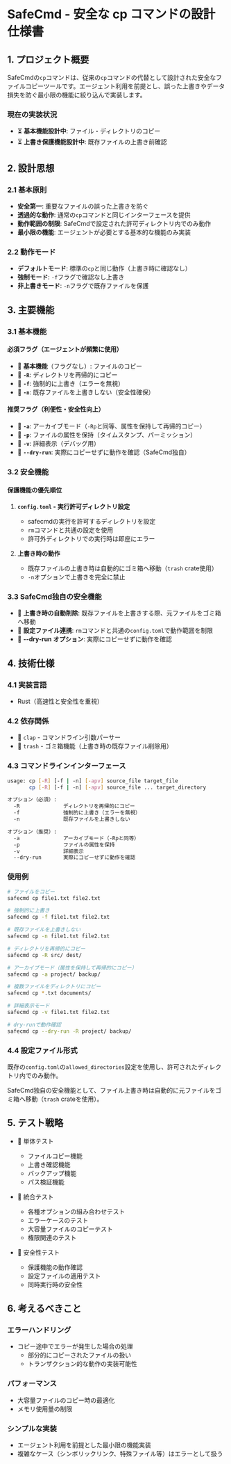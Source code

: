 # SafeCmd - 安全な cp コマンドの設計仕様書

## 1. プロジェクト概要

SafeCmdの`cp`コマンドは、従来の`cp`コマンドの代替として設計された安全なファイルコピーツールです。エージェント利用を前提とし、誤った上書きやデータ損失を防ぐ最小限の機能に絞り込んで実装します。

### 現在の実装状況

- ⏳ **基本機能設計中**: ファイル・ディレクトリのコピー
- ⏳ **上書き保護機能設計中**: 既存ファイルの上書き前確認

## 2. 設計思想

### 2.1 基本原則

- **安全第一**: 重要なファイルの誤った上書きを防ぐ
- **透過的な動作**: 通常の`cp`コマンドと同じインターフェースを提供
- **動作範囲の制限**: SafeCmdで設定された許可ディレクトリ内でのみ動作
- **最小限の機能**: エージェントが必要とする基本的な機能のみ実装

### 2.2 動作モード

- **デフォルトモード**: 標準の`cp`と同じ動作（上書き時に確認なし）
- **強制モード**: `-f`フラグで確認なし上書き
- **非上書きモード**: `-n`フラグで既存ファイルを保護

## 3. 主要機能

### 3.1 基本機能

#### 必須フラグ（エージェントが頻繁に使用）

- 🔲 **基本機能**（フラグなし）: ファイルのコピー
- 🔲 **`-R`**: ディレクトリを再帰的にコピー
- 🔲 **`-f`**: 強制的に上書き（エラーを無視）
- 🔲 **`-n`**: 既存ファイルを上書きしない（安全性確保）

#### 推奨フラグ（利便性・安全性向上）

- 🔲 **`-a`**: アーカイブモード（`-Rp`と同等、属性を保持して再帰的コピー）
- 🔲 **`-p`**: ファイルの属性を保持（タイムスタンプ、パーミッション）
- 🔲 **`-v`**: 詳細表示（デバッグ用）
- 🔲 **`--dry-run`**: 実際にコピーせずに動作を確認（SafeCmd独自）

### 3.2 安全機能

#### 保護機能の優先順位

1. **`config.toml` - 実行許可ディレクトリ設定**
   - safecmdの実行を許可するディレクトリを設定
   - `rm`コマンドと共通の設定を使用
   - 許可外ディレクトリでの実行時は即座にエラー

2. **上書き時の動作**
   - 既存ファイルの上書き時は自動的にゴミ箱へ移動（`trash` crate使用）
   - `-n`オプションで上書きを完全に禁止

### 3.3 SafeCmd独自の安全機能

- 🔲 **上書き時の自動削除**: 既存ファイルを上書きする際、元ファイルをゴミ箱へ移動
- 🔲 **設定ファイル連携**: `rm`コマンドと共通の`config.toml`で動作範囲を制限
- 🔲 **--dry-run オプション**: 実際にコピーせずに動作を確認

## 4. 技術仕様

### 4.1 実装言語

- Rust（高速性と安全性を重視）

### 4.2 依存関係

- 🔲 `clap` - コマンドライン引数パーサー
- 🔲 `trash` - ゴミ箱機能（上書き時の既存ファイル削除用）

### 4.3 コマンドラインインターフェース

```bash
usage: cp [-R] [-f | -n] [-apv] source_file target_file
       cp [-R] [-f | -n] [-apv] source_file ... target_directory

オプション（必須）:
  -R              ディレクトリを再帰的にコピー
  -f              強制的に上書き（エラーを無視）
  -n              既存ファイルを上書きしない

オプション（推奨）:
  -a              アーカイブモード（-Rpと同等）
  -p              ファイルの属性を保持
  -v              詳細表示
  --dry-run       実際にコピーせずに動作を確認
```

### 使用例

```bash
# ファイルをコピー
safecmd cp file1.txt file2.txt

# 強制的に上書き
safecmd cp -f file1.txt file2.txt

# 既存ファイルを上書きしない
safecmd cp -n file1.txt file2.txt

# ディレクトリを再帰的にコピー
safecmd cp -R src/ dest/

# アーカイブモード（属性を保持して再帰的にコピー）
safecmd cp -a project/ backup/

# 複数ファイルをディレクトリにコピー
safecmd cp *.txt documents/

# 詳細表示モード
safecmd cp -v file1.txt file2.txt

# dry-runで動作確認
safecmd cp --dry-run -R project/ backup/
```

### 4.4 設定ファイル形式

既存の`config.toml`の`allowed_directories`設定を使用し、許可されたディレクトリ内でのみ動作。

SafeCmd独自の安全機能として、ファイル上書き時は自動的に元ファイルをゴミ箱へ移動（`trash` crateを使用）。

## 5. テスト戦略

- 🔲 単体テスト
  - ファイルコピー機能
  - 上書き確認機能
  - バックアップ機能
  - パス検証機能

- 🔲 統合テスト
  - 各種オプションの組み合わせテスト
  - エラーケースのテスト
  - 大容量ファイルのコピーテスト
  - 権限関連のテスト

- 🔲 安全性テスト
  - 保護機能の動作確認
  - 設定ファイルの適用テスト
  - 同時実行時の安全性

## 6. 考えるべきこと

### エラーハンドリング

- コピー途中でエラーが発生した場合の処理
  - 部分的にコピーされたファイルの扱い
  - トランザクション的な動作の実装可能性

### パフォーマンス

- 大容量ファイルのコピー時の最適化
- メモリ使用量の制限

### シンプルな実装

- エージェント利用を前提とした最小限の機能実装
- 複雑なケース（シンボリックリンク、特殊ファイル等）はエラーとして扱う

